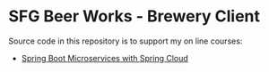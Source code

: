 # SFG Beer Works - Brewery Client

Source code in this repository is to support my on line courses:

* [Spring Boot Microservices with Spring Cloud](https://www.udemy.com/spring-boot-microservices-with-spring-cloud-beginner-to-guru/?couponCode=GIT_HUB2)
